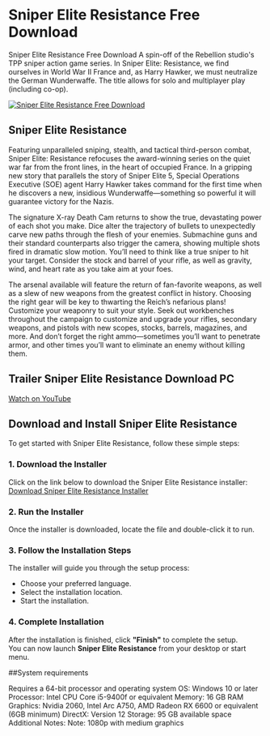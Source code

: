 # Sniper Elite Resistance Free Download
Sniper Elite Resistance Free Download A spin-off of the Rebellion studio's TPP sniper action game series. In Sniper Elite: Resistance, we find ourselves in World War II France and, as Harry Hawker, we must neutralize the German Wunderwaffe. The title allows for solo and multiplayer play (including co-op).

[![Sniper Elite Resistance Free Download](https://i.ytimg.com/vi/uAKV4CnOCtI/hq720.jpg?sqp=-oaymwEhCK4FEIIDSFryq4qpAxMIARUAAAAAGAElAADIQj0AgKJD&rs=AOn4CLAp8442H9gu3d5nD0KJ-UBOoyjjow)](https://example.com/sniper-elite-resistance-free-download)

## Sniper Elite Resistance
Featuring unparalleled sniping, stealth, and tactical third-person combat, Sniper Elite: Resistance refocuses the award-winning series on the quiet war far from the front lines, in the heart of occupied France. In a gripping new story that parallels the story of Sniper Elite 5, Special Operations Executive (SOE) agent Harry Hawker takes command for the first time when he discovers a new, insidious Wunderwaffe—something so powerful it will guarantee victory for the Nazis.

The signature X-ray Death Cam returns to show the true, devastating power of each shot you make. Dice alter the trajectory of bullets to unexpectedly carve new paths through the flesh of your enemies. Submachine guns and their standard counterparts also trigger the camera, showing multiple shots fired in dramatic slow motion. You’ll need to think like a true sniper to hit your target. Consider the stock and barrel of your rifle, as well as gravity, wind, and heart rate as you take aim at your foes.

The arsenal available will feature the return of fan-favorite weapons, as well as a slew of new weapons from the greatest conflict in history. Choosing the right gear will be key to thwarting the Reich’s nefarious plans! Customize your weaponry to suit your style. Seek out workbenches throughout the campaign to customize and upgrade your rifles, secondary weapons, and pistols with new scopes, stocks, barrels, magazines, and more. And don’t forget the right ammo—sometimes you’ll want to penetrate armor, and other times you’ll want to eliminate an enemy without killing them.

## Trailer Sniper Elite Resistance Download PC
[Watch on YouTube](https://www.youtube.com/watch?v=iijKvn_w4hc)

## Download and Install Sniper Elite Resistance

To get started with Sniper Elite Resistance, follow these simple steps:

### 1. Download the Installer
Click on the link below to download the Sniper Elite Resistance installer:  [Download Sniper Elite Resistance Installer](https://zonejeuxpc.fr/sniper-elite-resistance)

### 2. Run the Installer
Once the installer is downloaded, locate the file and double-click it to run.

### 3. Follow the Installation Steps
The installer will guide you through the setup process:
- Choose your preferred language.
- Select the installation location.
- Start the installation.

### 4. Complete Installation
After the installation is finished, click **"Finish"** to complete the setup.  
You can now launch **Sniper Elite Resistance** from your desktop or start menu.

##System requirements

Requires a 64-bit processor and operating system
OS: Windows 10 or later
Processor: Intel CPU Core i5-9400f or equivalent
Memory: 16 GB RAM
Graphics: Nvidia 2060, Intel Arc A750, AMD Radeon RX 6600 or equivalent (6GB minimum)
DirectX: Version 12
Storage: 95 GB available space
Additional Notes: Note: 1080p with medium graphics
